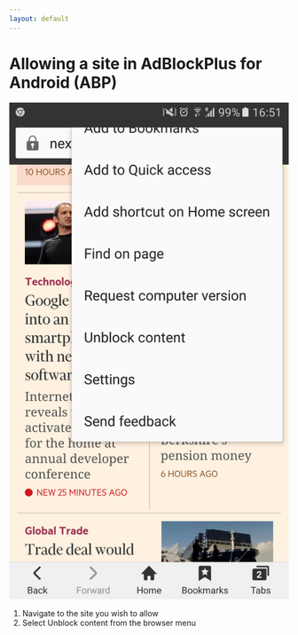```yaml
---
layout: default
---
```

# Allowing a site in AdBlockPlus for Android (ABP)
![UBlockOrigin](./images/adBlockPlusAndroid.png)

1. Navigate to the site you wish to allow
1. Select Unblock content from the browser menu